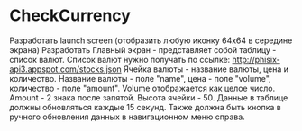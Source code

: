 # CheckCurrency
Разработать launch screen (отобразить любую иконку 64x64 в середине экрана)
Разработать Главный экран - представляет собой таблицу - список валют. Список валют нужно получать по ссылке: http://phisix-api3.appspot.com/stocks.json
Ячейка валюты - название валюты, цена и количество. Название валюты - поле "name", цена - поле "volume", количество - поле "amount". Volume отображается как целое число. Amount - 2 знака после запятой. Высота ячейки - 50.
Данные в таблице должны обновляться каждые 15 секунд.
Также должна быть кнопка в ручного обновления данных в навигационном меню справа.

